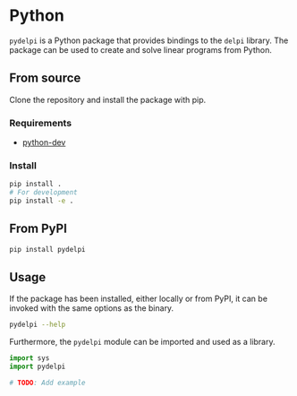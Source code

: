 # Python

`pydelpi` is a Python package that provides bindings to the `delpi` library.
The package can be used to create and solve linear programs from Python.

## From source

Clone the repository and install the package with pip.

### Requirements

- [python-dev](https://packages.ubuntu.com/bionic/python-dev)

### Install

```bash
pip install .
# For development
pip install -e .
```

## From PyPI

```bash
pip install pydelpi
```

## Usage

If the package has been installed, either locally or from PyPI, it can be invoked with the same options as the binary.

```bash
pydelpi --help
```

Furthermore, the `pydelpi` module can be imported and used as a library.

```python
import sys
import pydelpi

# TODO: Add example
```
